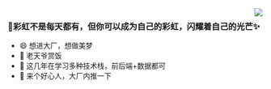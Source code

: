 <img align="right" src="https://github-readme-stats.vercel.app/api?username=Pro-dhg" />

### 🌈彩虹不是每天都有，但你可以成为自己的彩虹，闪耀着自己的光芒✨

- :smile: 想进大厂，想做美梦
- :hamburger:	 老天爷赏饭
- :eyes: 这几年在学习多种技术栈，前后端+数据都可
- :pray: 来个好心人，大厂内推一下
